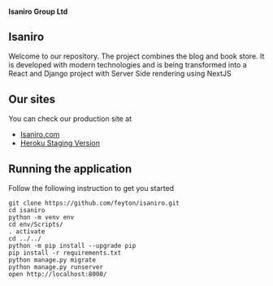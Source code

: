 #### Isaniro Group Ltd
## Isaniro
Welcome to our repository. The project combines the blog and book store. It is developed with modern technologies and is being transformed into a React and Django project with Server Side rendering using NextJS
## Our sites
You can check our production site at
- [Isaniro.com](https://isaniro.com)
- [Heroku Staging Version](https://isaniro.herokuapp.com/)

## Running the application
Follow the following instruction to get you started
```
git clone https://github.com/feyton/isaniro.git
cd isaniro
python -m venv env
cd env/Scripts/
. activate
cd ../../
python -m pip install --upgrade pip
pip install -r requirements.txt
python manage.py migrate
python manage.py runserver
open http://localhost:8000/
```
